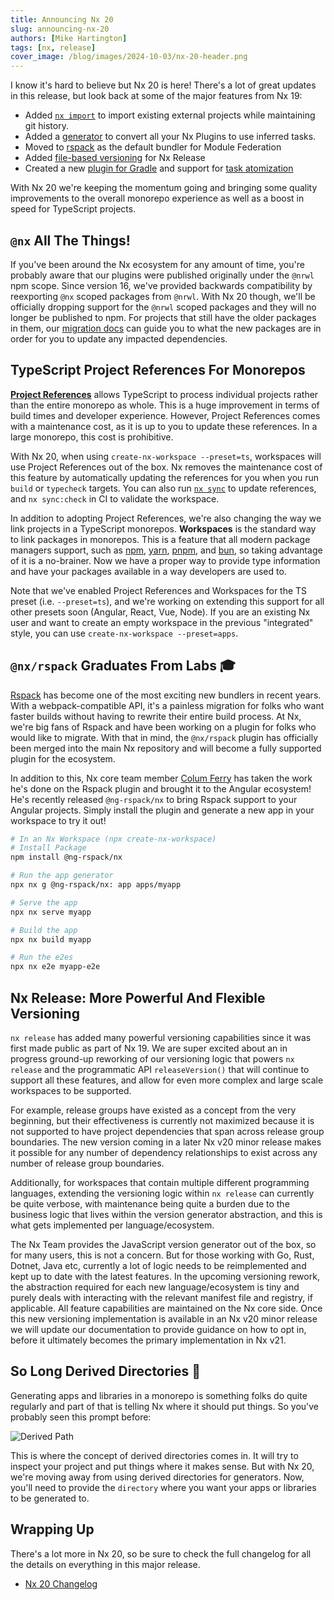 ```yaml
---
title: Announcing Nx 20
slug: announcing-nx-20
authors: [Mike Hartington]
tags: [nx, release]
cover_image: /blog/images/2024-10-03/nx-20-header.png
---
```


I know it's hard to believe but Nx 20 is here! There's a lot of great updates in this release, but look back at some of the major features from Nx 19:

- Added [`nx import`][nx-import] to import existing external projects while maintaining git history.
- Added a [generator][crystalize-command] to convert all your Nx Plugins to use inferred tasks.
- Moved to [rspack][nx-rspack] as the default bundler for Module Federation
- Added [file-based versioning][file-based-versioning] for Nx Release
- Created a new [plugin for Gradle][nx-gradle] and support for [task atomization][gradle-atomizer]

With Nx 20 we're keeping the momentum going and bringing some quality improvements to the overall monorepo experience as well as a boost in speed for TypeScript projects.

## `@nx` All The Things!

If you've been around the Nx ecosystem for any amount of time, you're probably aware that our plugins were published originally under the `@nrwl` npm scope. Since version 16, we've provided backwards compatibility by reexporting `@nx` scoped packages from `@nrwl`. With Nx 20 though, we'll be officially dropping support for the `@nrwl` scoped packages and they will no longer be published to npm. For projects that still have the older packages in them, our [migration docs][rescope] can guide you to what the new packages are in order for you to update any impacted dependencies.

## TypeScript Project References For Monorepos

[**Project References**](https://www.typescriptlang.org/docs/handbook/project-references.html) allows TypeScript to process individual projects rather than the entire monorepo as whole. This is a huge improvement in terms of build times and developer experience. However, Project References comes with a maintenance cost, as it is up to you to update these references. In a large monorepo, this cost is prohibitive.

With Nx 20, when using `create-nx-workspace --preset=ts`, workspaces will use Project References out of the box. Nx removes the maintenance cost of this feature by automatically updating the references for you when you run `build` or `typecheck` targets. You can also run [`nx sync`](/reference/nx-commands#sync) to update references, and `nx sync:check` in CI to validate the workspace.

In addition to adopting Project References, we're also changing the way we link projects in a TypeScript monorepos. **Workspaces** is the standard way to link packages in monorepos. This is a feature that all modern package managers support, such as [npm](https://docs.npmjs.com/cli/using-npm/workspaces), [yarn](https://yarnpkg.com/features/workspaces), [pnpm](https://pnpm.io/workspaces), and [bun](https://bun.sh/docs/install/workspaces), so taking advantage of it is a no-brainer. Now we have a proper way to provide type information and have your packages available in a way developers are used to.

Note that we've enabled Project References and Workspaces for the TS preset (i.e. `--preset=ts`), and we're working on extending this support for all other presets soon (Angular, React, Vue, Node). If you are an existing Nx user and want to create an empty workspace in the previous "integrated" style, you can use `create-nx-workspace --preset=apps`.

## `@nx/rspack` Graduates From Labs 🎓

[Rspack][rspack] has become one of the most exciting new bundlers in recent years. With a webpack-compatible API, it's a painless migration for folks who want faster builds without having to rewrite their entire build process. At Nx, we're big fans of Rspack and have been working on a plugin for folks who would like to migrate. With that in mind, the `@nx/rspack` plugin has officially been merged into the main Nx repository and will become a fully supported plugin for the ecosystem.

In addition to this, Nx core team member [Colum Ferry][colum] has taken the work he's done on the Rspack plugin and brought it to the Angular ecosystem! He's recently released `@ng-rspack/nx` to bring Rspack support to your Angular projects. Simply install the plugin and generate a new app in your workspace to try it out!

```bash
# In an Nx Workspace (npx create-nx-workspace)
# Install Package
npm install @ng-rspack/nx

# Run the app generator
npx nx g @ng-rspack/nx: app apps/myapp

# Serve the app
npx nx serve myapp

# Build the app
npx nx build myapp

# Run the e2es
npx nx e2e myapp-e2e
```

## Nx Release: More Powerful And Flexible Versioning

`nx release` has added many powerful versioning capabilities since it was first made public as part of Nx 19. We are super excited about an in progress ground-up reworking of our versioning logic that powers `nx release` and the programmatic API `releaseVersion()` that will continue to support all these features, and allow for even more complex and large scale workspaces to be supported.

For example, release groups have existed as a concept from the very beginning, but their effectiveness is currently not maximized because it is not supported to have project dependencies that span across release group boundaries. The new version coming in a later Nx v20 minor release makes it possible for any number of dependency relationships to exist across any number of release group boundaries.

Additionally, for workspaces that contain multiple different programming languages, extending the versioning logic within `nx release` can currently be quite verbose, with maintenance being quite a burden due to the business logic that lives within the version generator abstraction, and this is what gets implemented per language/ecosystem.

The Nx Team provides the JavaScript version generator out of the box, so for many users, this is not a concern. But for those working with Go, Rust, Dotnet, Java etc, currently a lot of logic needs to be reimplemented and kept up to date with the latest features. In the upcoming versioning rework, the abstraction required for each new language/ecosystem is tiny and purely deals with interacting with the relevant manifest file and registry, if applicable. All feature capabilities are maintained on the Nx core side. Once this new versioning implementation is available in an Nx v20 minor release we will update our documentation to provide guidance on how to opt in, before it ultimately becomes the primary implementation in Nx v21.

## So Long Derived Directories 👋

Generating apps and libraries in a monorepo is something folks do quite regularly and part of that is telling Nx where it should put things. So you've probably seen this prompt before:

![Derived Path](/blog/images/2024-10-03/derived.png)

This is where the concept of derived directories comes in. It will try to inspect your project and put things where it makes sense. But with Nx 20, we're moving away from using derived directories for generators. Now, you'll need to provide the `directory` where you want your apps or libraries to be generated to.

## Wrapping Up

There's a lot more in Nx 20, so be sure to check the full changelog for all the details on everything in this major release.

- [Nx 20 Changelog](/changelog#20.0.0)

[rspack]: https://rspack.dev
[rescope]: /deprecated/rescope
[colum]: https://x.com/FerryColum
[gradle-atomizer]: /blog/nx-19-5-adds-stackblitz-new-features-and-more#experimental-gradle-test-atomization
[nx-gradle]: /blog/nx-19-release#new-plugin-nxgradle
[file-based-versioning]: /recipes/nx-release/file-based-versioning-version-plans
[nx-rspack]: /nx-api/rspack
[crystalize-command]: /blog/nx-19-8-update#crystalize-your-entire-workspace-in-one-command
[nx-import]: /nx-api/nx/documents/import
